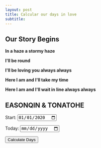 ```yaml
---
layout: post
title: Calcular our days in love
subtitle:  
---
```


## Our Story Begins

**In a haze a stormy haze**

**I'll be round**

**I'll be loving you always always**

**Here I am and I'll take my time**

**Here I am and I'll wait in line always always**


## EASONQIN & TONATOHE

<label for="startDate">Start:</label>
<input type="date" id="startDate" value="2020-01-01">

<label for="endDate">Today:</label>
<input type="date" id="endDate">

<button onclick="calculateDays()">Calculate Days</button>

<p id="result"></p>

<script>
  function calculateDays() {
    var startDate = new Date(document.getElementById('startDate').value);
    var endDate = new Date(document.getElementById('endDate').value);

    if (isNaN(startDate) || isNaN(endDate)) {
      alert('Please enter valid dates.');
      return;
    }

    var timeDiff = endDate - startDate;
    var secondsDiff = Math.floor(timeDiff / 1000);
    var days = Math.floor(secondsDiff / (3600 * 24));
    var hours = Math.floor((secondsDiff % (3600 * 24)) / 3600);
    var minutes = Math.floor((secondsDiff % 3600) / 60);
    var seconds = secondsDiff % 60;

    document.getElementById('result').innerHTML = 'We have been in love for: ' + days + ' days, ' + hours + ' hours, ' + minutes + ' minutes, ' + seconds + ' seconds ^_^';
  }
</script>
